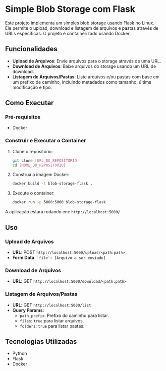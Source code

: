# Simple Blob Storage com Flask

Este projeto implementa um simples blob storage usando Flask no Linux. Ele permite o upload, download e listagem de arquivos e pastas através de URLs específicas. O projeto é containerizado usando Docker.

## Funcionalidades

- **Upload de Arquivos**: Envie arquivos para o storage através de uma URL.
- **Download de Arquivos**: Baixe arquivos do storage usando um URL de download.
- **Listagem de Arquivos/Pastas**: Liste arquivos e/ou pastas com base em um prefixo de caminho, incluindo metadados como tamanho, última modificação e tipo.

## Como Executar

### Pré-requisitos

- Docker

### Construir e Executar o Container

1. Clone o repositório:
   ```bash
   git clone [URL_DO_REPOSITÓRIO]
   cd [NOME_DO_REPOSITÓRIO]
   ```

2. Construa a imagem Docker:
   ```bash
   docker build -t blob-storage-flask .
   ```

3. Execute o container:
   ```bash
   docker run -p 5000:5000 blob-storage-flask
   ```

A aplicação estará rodando em: `http://localhost:5000/`

## Uso

### Upload de Arquivos

- **URL**: POST `http://localhost:5000/upload/<path:path>`
- **Form Data**: `'file': [Arquivo a ser enviado]`

### Download de Arquivos

- **URL**: GET `http://localhost:5000/download/<path:path>`

### Listagem de Arquivos/Pastas

- **URL**: GET `http://localhost:5000/list`
- **Query Params**:
  - `path_prefix`: Prefixo do caminho para listar.
  - `files`: `true` para listar arquivos.
  - `folders`: `true` para listar pastas.

## Tecnologias Utilizadas

- Python
- Flask
- Docker